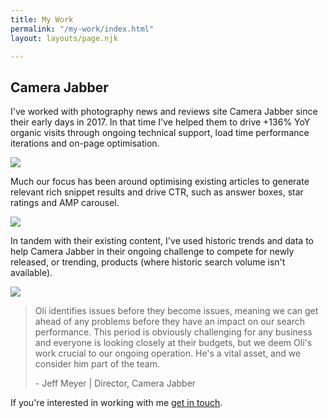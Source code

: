 ```yaml
---
title: My Work
permalink: "/my-work/index.html"
layout: layouts/page.njk

---
```

## Camera Jabber

I've worked with photography news and reviews site Camera Jabber since their early days in 2017. In that time I've helped them to drive +136% YoY organic visits through ongoing technical support, load time performance iterations and on-page optimisation.

![](/images/cj-ga-1.png)

Much our focus has been around optimising existing articles to generate relevant rich snippet results and drive CTR, such as answer boxes, star ratings and AMP carousel.

![](/images/cj-star-ratings.PNG)

In tandem with their existing content, I've used historic trends and data to help Camera Jabber in their ongoing challenge to compete for newly released, or trending, products (where historic search volume isn't available).

![](/images/cj-answerbox-1.PNG)

> Oli identifies issues before they become issues, meaning we can get ahead of any problems before they have an impact on our search performance. This period is obviously challenging for any business and everyone is looking closely at their budgets, but we deem Oli's work crucial to our ongoing operation. He's a vital asset, and we consider him part of the team.
>
> \- Jeff Meyer | Director, Camera Jabber

If you're interested in working with me [get in touch](/contact/index.html).